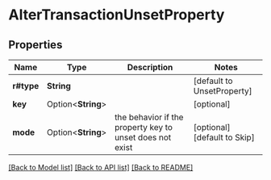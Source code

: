 # AlterTransactionUnsetProperty

## Properties

Name | Type | Description | Notes
------------ | ------------- | ------------- | -------------
**r#type** | **String** |  | [default to UnsetProperty]
**key** | Option<**String**> |  | [optional]
**mode** | Option<**String**> | the behavior if the property key to unset does not exist | [optional][default to Skip]

[[Back to Model list]](../README.md#documentation-for-models) [[Back to API list]](../README.md#documentation-for-api-endpoints) [[Back to README]](../README.md)


